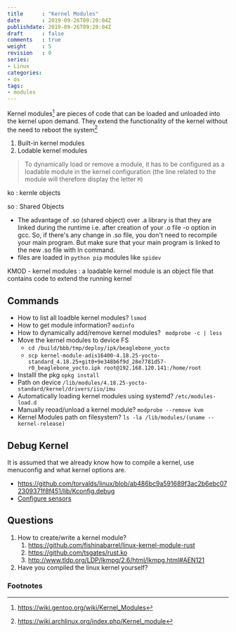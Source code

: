 ```yaml
---
title      : "Kernel Modules"
date       : 2019-09-26T09:20:04Z
publishdate: 2019-09-26T09:20:04Z
draft      : false
comments   : true
weight     : 5
revision   : 0
series:
- Linux
categories:
- os
tags:
- modules
---
```


Kernel modules[^3] are pieces of code that can be loaded and unloaded into the kernel upon demand.
They extend the functionality of the kernel without the need to reboot the system[^1]

1. Built-in kernel modules
2. Lodable kernel modules

<!-- more -->
> To dynamically load or remove a module, it has to be configured as a loadable module in the kernel configuration (the line related to the module will therefore display the letter `M`)

ko
: kernle objects

so
: Shared Objects
* The advantage of .so (shared object) over .a library is that they are linked during the runtime i.e. after creation of your .o file -o option in gcc. So, if there's any change in .so file, you don't need to recompile your main program. But make sure that your main program is linked to the new .so file with ln command.
* files are loaded in `python pip` modules like `spidev`

KMOD - kernel modules
: a loadable kernel module is an object file that contains code to extend the running kernel

## Commands

* How to list all loadble kernel modules? `lsmod`
* How to get module information? `modinfo`
* How to dynamically add/remove kernel modules? ` modprobe -c | less`
* Move the kernel modules to device FS
  * `cd /build/bbb/tmp/deploy/ipk/beaglebone_yocto`
  * `scp kernel-module-adis16400-4.18.25-yocto-standard_4.18.25+git0+9e348b6f9d_28e7781d57-r0_beaglebone_yocto.ipk root@192.168.120.141:/home/root`
* Installl the pkg `opkg install`
* Path on device `/lib/modules/4.18.25-yocto-standard/kernel/drivers/iio/imu`
* Automatically loading kernel modules using systemd? `/etc/modules-load.d`
* Manually reoad/unload a kernel module? `modprobe --remove kvm`
* Kernel Modules path on filesystem? `ls -la /lib/modules/(uname --kernel-release) `


## Debug Kernel

It is assumed that we already know how to compile a kernel, use menuconfig and what kernel options are.

* https://github.com/torvalds/linux/blob/ab486bc9a591689f3ac2b6ebc072309371f8f451/lib/Kconfig.debug
* [Configure sensors](https://github.com/paulgortmaker/yocto-kernel-cache/blob/407d294c09edcf78de7ca4615af90befbac77ce1/features/iio/iio.cfg)

## Questions

1. How to create/write a kernel module?
   1. https://github.com/fishinabarrel/linux-kernel-module-rust
   2. https://github.com/tsgates/rust.ko
   3. http://www.tldp.org/LDP/lkmpg/2.6/html/lkmpg.html#AEN121
2. Have you compiled the linux kernel yourself?

### Footnotes

[^1]: https://wiki.archlinux.org/index.php/Kernel_module
[^2]: https://en.wikipedia.org/wiki/Loadable_kernel_module
[^3]: https://wiki.gentoo.org/wiki/Kernel_Modules
